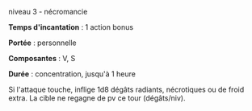 niveau 3 - nécromancie

**Temps d'incantation** : 1 action bonus

**Portée** : personnelle

**Composantes** : V, S

**Durée** : concentration, jusqu'à 1 heure

Si l'attaque touche, inflige 1d8 dégâts radiants, nécrotiques ou de froid extra. La cible ne regagne de pv ce tour (dégâts/niv).